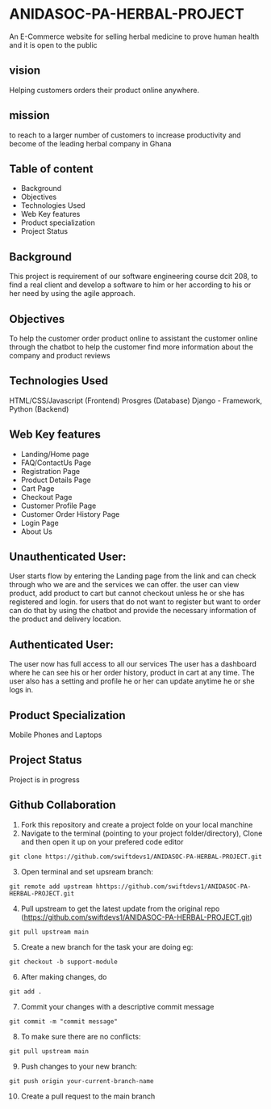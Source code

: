 # ANIDASOC-PA-HERBAL-PROJECT
 An E-Commerce website for selling herbal medicine to prove human health and it is open to the public
## vision
 Helping customers orders their product online anywhere.
## mission
 to reach to a larger number of customers to increase productivity and become of the leading herbal company in Ghana
## Table of content
* Background
* Objectives
* Technologies Used
* Web Key features
* Product specialization
* Project Status

## Background
This project is requirement of our software engineering course dcit 208, to find a real client and develop a software to him or her according to his or her need by using the agile approach.
## Objectives
To help the customer order product online
to assistant the customer online through the chatbot
to help the customer find more information about the company and product reviews
## Technologies Used
HTML/CSS/Javascript (Frontend)
Prosgres (Database)
Django - Framework, Python (Backend)
## Web Key features
* Landing/Home page
* FAQ/ContactUs Page
* Registration Page
* Product Details Page
* Cart Page
* Checkout Page
* Customer Profile Page
* Customer Order History Page
* Login Page
* About Us

## Unauthenticated User:
User starts flow by entering the Landing page from the link and can check through who we are and the services we can offer.
the user can view product, add product to cart but cannot checkout unless he or she has  registered and login.
for users that do not want to register but want to order can do that by using the chatbot and provide the necessary information of the product and delivery location.
## Authenticated User:
The user now has full access to all our services
The user has a dashboard where he can see his or her order history, product in cart at any time.
The user also has a setting and profile he or her can update anytime he or she logs in.
## Product Specialization
Mobile Phones and Laptops
## Project Status
Project is in progress
## Github Collaboration
1. Fork this repository and create a project folde on your local manchine
2. Navigate to the terminal (pointing to your project folder/directory), Clone and then open it up on your prefered code editor

```
git clone https://github.com/swiftdevs1/ANIDASOC-PA-HERBAL-PROJECT.git
```
3. Open terminal and set upsream branch:
```
git remote add upstream hhttps://github.com/swiftdevs1/ANIDASOC-PA-HERBAL-PROJECT.git
```
4. Pull upstream to get the latest update from the original repo (https://github.com/swiftdevs1/ANIDASOC-PA-HERBAL-PROJECT.git)
```
git pull upstream main
```
5. Create a new branch for the task your are doing eg:
```
git checkout -b support-module
```
6. After making changes, do
```
git add .
```
7. Commit your changes with a descriptive commit message
```
git commit -m "commit message"
```
8. To make sure there are no conflicts:
```
git pull upstream main
```
9. Push changes to your new branch:
```
git push origin your-current-branch-name
```
10. Create a pull request to the main branch


